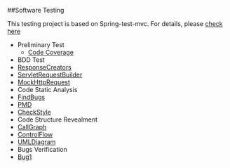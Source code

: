 ##Software Testing

This testing project is based on Spring-test-mvc. For details, please [check here](https://github.com/spring-projects/spring-test-mvc)

* Preliminary Test
  * [Code Coverage](https://github.com/maxcn/spring-test-mvc/tree/master/Code%20Coverage)
* BDD Test
 * [ResponseCreators](https://github.com/maxcn/spring-test-mvc/tree/master/BDD%20Test/MockHttpRequest)
 * [ServletRequestBuilder](https://github.com/maxcn/spring-test-mvc/tree/master/BDD%20Test/ResponseCreators)
 * [MockHttpRequest](https://github.com/maxcn/spring-test-mvc/tree/master/BDD%20Test/MockHttpRequest)
* Code Static Analysis
 * [FindBugs](https://github.com/maxcn/spring-test-mvc/tree/master/Static%20Analysis/FindBugs)
 * [PMD](https://github.com/maxcn/spring-test-mvc/tree/master/Static%20Analysis/PMD)
 * [CheckStyle](https://github.com/maxcn/spring-test-mvc/tree/master/Static%20Analysis/Check%20Style)
* Code Structure Revealment
 * [CallGraph](https://github.com/maxcn/spring-test-mvc/tree/master/Code%20Structure/Call%20Graph)
 * [ControlFlow](https://github.com/maxcn/spring-test-mvc/tree/master/Code%20Structure/Control%20Graph)
 * [UMLDiagram](https://github.com/maxcn/spring-test-mvc/tree/master/Code%20Structure/UML%20Diagram)
* Bugs Verification
 * [Bug1](https://github.com/maxcn/spring-test-mvc/tree/master/Debugging/bug1)
 
